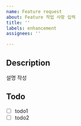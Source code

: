 ```yaml
---
name: Feature request
about: Feature 작업 사항 입력
title: ''
labels: enhancement
assignees: ''

---
```


## Description
설명 작성

## Todo
- [ ] todo1
- [ ] todo2
